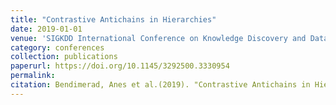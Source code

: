 ```yaml
---
title: "Contrastive Antichains in Hierarchies"
date: 2019-01-01
venue: 'SIGKDD International Conference on Knowledge Discovery and Data Mining, KDD'
category: conferences
collection: publications
paperurl: https://doi.org/10.1145/3292500.3330954
permalink: 
citation: Bendimerad, Anes et al.(2019). "Contrastive Antichains in Hierarchies". SIGKDD International Conference on Knowledge Discovery and Data Mining, KDD.
---
```

